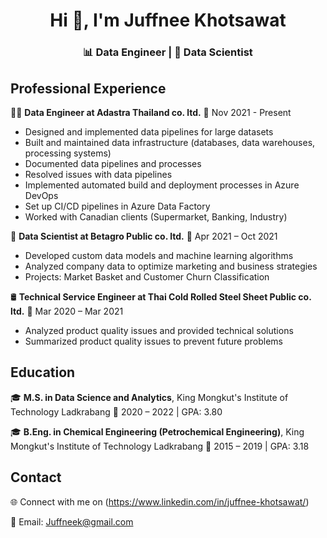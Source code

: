 <h1 align="center">Hi 👋, I'm Juffnee Khotsawat</h1>
<h3 align="center">📊 Data Engineer | 🧬 Data Scientist</h3>

## Professional Experience

👷‍♂️ **Data Engineer at Adastra Thailand co. ltd.**
📅 Nov 2021 - Present

- Designed and implemented data pipelines for large datasets
- Built and maintained data infrastructure (databases, data warehouses, processing systems)
- Documented data pipelines and processes
- Resolved issues with data pipelines
- Implemented automated build and deployment processes in Azure DevOps
- Set up CI/CD pipelines in Azure Data Factory
- Worked with Canadian clients (Supermarket, Banking, Industry)

🧪 **Data Scientist at Betagro Public co. ltd.**
📅 Apr 2021 – Oct 2021

- Developed custom data models and machine learning algorithms
- Analyzed company data to optimize marketing and business strategies
- Projects: Market Basket and Customer Churn Classification

🛢️ **Technical Service Engineer at Thai Cold Rolled Steel Sheet Public co. ltd.**
📅 Mar 2020 – Mar 2021

- Analyzed product quality issues and provided technical solutions
- Summarized product quality issues to prevent future problems

## Education

🎓 **M.S. in Data Science and Analytics**, King Mongkut's Institute of Technology Ladkrabang
📅 2020 – 2022 | GPA: 3.80

🎓 **B.Eng. in Chemical Engineering (Petrochemical Engineering)**, King Mongkut's Institute of Technology Ladkrabang
📅 2015 – 2019 | GPA: 3.18

## Contact

🌐 Connect with me on (https://www.linkedin.com/in/juffnee-khotsawat/)

📧 Email: Juffneek@gmail.com

